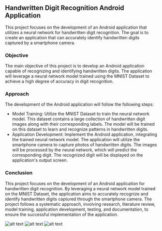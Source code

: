 ## Handwritten Digit Recognition Android Application

<p>This project focuses on the development of an Android application that utilizes a neural network for handwritten digit recognition. The goal is to create an application that can accurately identify handwritten digits captured by a smartphone camera.</p>
<h3>Objective</h3>

<p>The main objective of this project is to develop an Android application capable of recognizing and identifying handwritten digits. The application will leverage a neural network model trained using the MNIST Dataset to achieve a high degree of accuracy in digit recognition.</p>
 <h3>Approach</h3>

The development of the Android application will follow the following steps:

<ul>
    <li> Model Training: Utilize the MNIST Dataset to train the neural network model. This dataset contains a large collection of handwritten digit images along with their corresponding labels. The model will be trained on this dataset to learn and recognize patterns in handwritten digits.</li>
    <li> Application Development: Implement the Android application, integrating the trained neural network model. The application will utilize the smartphone camera to capture photos of handwritten digits. The images will be processed by the neural network, which will predict the corresponding digit. The recognized digit will be displayed on the application's output screen.</li>
</ul>
<h3>Conclusion</h3>

<p>This project focuses on the development of an Android application for handwritten digit recognition. By leveraging a neural network model trained on the MNIST Dataset, the application aims to accurately recognize and identify handwritten digits captured through the smartphone camera. The project follows a systematic approach, involving research, literature review, model training, application development, testing, and documentation, to ensure the successful implementation of the application.</p>


![alt text]([http://url/to/img.png](https://github.com/RyanGoudie01/Handwritten-Digit-Recognition-Android-App/blob/main/Images/Captured%20image.jpg)https://github.com/RyanGoudie01/Handwritten-Digit-Recognition-Android-App/blob/main/Images/Captured%20image.jpg)
![alt text]([http://url/to/img.png](https://github.com/RyanGoudie01/Handwritten-Digit-Recognition-Android-App/blob/main/Images/Converted%20image.jpg)https://github.com/RyanGoudie01/Handwritten-Digit-Recognition-Android-App/blob/main/Images/Converted%20image.jpg)
![alt text](http://url/to/img.png](https://github.com/RyanGoudie01/Handwritten-Digit-Recognition-Android-App/blob/main/Images/Successful%20Digit.jpg)https://github.com/RyanGoudie01/Handwritten-Digit-Recognition-Android-App/blob/main/Images/Successful%20Digit.jpg)
